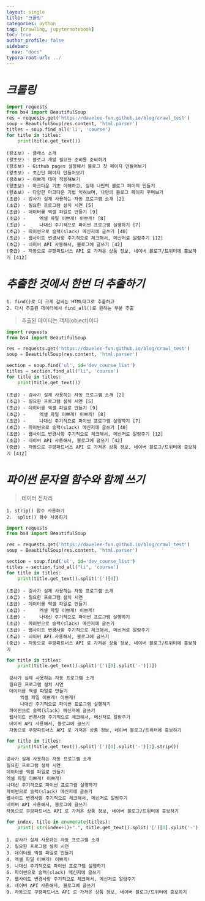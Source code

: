 ```yaml
---
layout: single
title: "크롤링"
categories: python
tag: [crawling, jupyternotebook]
toc: true
author_profile: false
sidebar:
  nav: "docs"
typora-root-url: ../
---
```


# _크롤링_

```python
import requests
from bs4 import BeautifulSoup
res = requests.get('https://davelee-fun.github.io/blog/crawl_test')
soup = BeautifulSoup(res.content, 'html.parser')
titles = soup.find_all('li', 'course')
for title in titles:
    print(title.get_text())
```



    (왕초보) - 클래스 소개
    (왕초보) - 블로그 개발 필요한 준비물 준비하기
    (왕초보) - Github pages 설정해서 블로그 첫 페이지 만들어보기
    (왕초보) - 초간단 페이지 만들어보기
    (왕초보) - 이쁘게 테마 적용해보기
    (왕초보) - 마크다운 기초 이해하고, 실제 나만의 블로그 페이지 만들기
    (왕초보) - 다양한 마크다운 기법 익혀보며, 나만의 블로그 페이지 꾸며보기
    (초급) - 강사가 실제 사용하는 자동 프로그램 소개 [2]
    (초급) - 필요한 프로그램 설치 시연 [5]
    (초급) - 데이터를 엑셀 파일로 만들기 [9]
    (초급) -     엑셀 파일 이쁘게! 이쁘게! [8]
    (초급) -     나대신 주기적으로 파이썬 프로그램 실행하기 [7]
    (초급) - 파이썬으로 슬랙(slack) 메신저에 글쓰기 [40]
    (초급) - 웹사이트 변경사항 주기적으로 체크해서, 메신저로 알람주기 [12]
    (초급) - 네이버 API 사용해서, 블로그에 글쓰기 [42]
    (중급) - 자동으로 쿠팡파트너스 API 로 가져온 상품 정보, 네이버 블로그/트위터에 홍보하기 [412]


# _추출한 것에서 한번 더 추출하기_

    1. find()로 더 크게 감싸는 HTML태그로 추출하고
    2. 다시 추출된 데이터에서 find_all()로 원하는 부분 추출

> 추출된 데이터는 객체(object)이다


```python
import requests
from bs4 import BeautifulSoup

res = requests.get('https://davelee-fun.github.io/blog/crawl_test')
soup = BeautifulSoup(res.content, 'html.parser')

section = soup.find('ul', id='dev_course_list')
titles = section.find_all("li", 'course')
for title in titles:
    print(title.get_text())
```

    (초급) - 강사가 실제 사용하는 자동 프로그램 소개 [2]
    (초급) - 필요한 프로그램 설치 시연 [5]
    (초급) - 데이터를 엑셀 파일로 만들기 [9]
    (초급) -     엑셀 파일 이쁘게! 이쁘게! [8]
    (초급) -     나대신 주기적으로 파이썬 프로그램 실행하기 [7]
    (초급) - 파이썬으로 슬랙(slack) 메신저에 글쓰기 [40]
    (초급) - 웹사이트 변경사항 주기적으로 체크해서, 메신저로 알람주기 [12]
    (초급) - 네이버 API 사용해서, 블로그에 글쓰기 [42]
    (중급) - 자동으로 쿠팡파트너스 API 로 가져온 상품 정보, 네이버 블로그/트위터에 홍보하기 [412]


# _파이썬 문자열 함수와 함께 쓰기_

> 데이터 전처리

    1. strip() 함수 사용하기
    2.  split() 함수 사용하기


```python
import requests
from bs4 import BeautifulSoup

res = requests.get('https://davelee-fun.github.io/blog/crawl_test')
soup = BeautifulSoup(res.content, 'html.parser')

section = soup.find('ul', id='dev_course_list')
titles = section.find_all("li", 'course')
for title in titles:
    print(title.get_text().split('[')[0])
```

    (초급) - 강사가 실제 사용하는 자동 프로그램 소개 
    (초급) - 필요한 프로그램 설치 시연 
    (초급) - 데이터를 엑셀 파일로 만들기 
    (초급) -     엑셀 파일 이쁘게! 이쁘게! 
    (초급) -     나대신 주기적으로 파이썬 프로그램 실행하기 
    (초급) - 파이썬으로 슬랙(slack) 메신저에 글쓰기 
    (초급) - 웹사이트 변경사항 주기적으로 체크해서, 메신저로 알람주기 
    (초급) - 네이버 API 사용해서, 블로그에 글쓰기 
    (중급) - 자동으로 쿠팡파트너스 API 로 가져온 상품 정보, 네이버 블로그/트위터에 홍보하기 



```python
for title in titles:
    print(title.get_text().split('[')[0].split('-')[1])
```

     강사가 실제 사용하는 자동 프로그램 소개 
     필요한 프로그램 설치 시연 
     데이터를 엑셀 파일로 만들기 
         엑셀 파일 이쁘게! 이쁘게! 
         나대신 주기적으로 파이썬 프로그램 실행하기 
     파이썬으로 슬랙(slack) 메신저에 글쓰기 
     웹사이트 변경사항 주기적으로 체크해서, 메신저로 알람주기 
     네이버 API 사용해서, 블로그에 글쓰기 
     자동으로 쿠팡파트너스 API 로 가져온 상품 정보, 네이버 블로그/트위터에 홍보하기 



```python
for title in titles:
    print(title.get_text().split('[')[0].split('-')[1].strip())
```

    강사가 실제 사용하는 자동 프로그램 소개
    필요한 프로그램 설치 시연
    데이터를 엑셀 파일로 만들기
    엑셀 파일 이쁘게! 이쁘게!
    나대신 주기적으로 파이썬 프로그램 실행하기
    파이썬으로 슬랙(slack) 메신저에 글쓰기
    웹사이트 변경사항 주기적으로 체크해서, 메신저로 알람주기
    네이버 API 사용해서, 블로그에 글쓰기
    자동으로 쿠팡파트너스 API 로 가져온 상품 정보, 네이버 블로그/트위터에 홍보하기



```python
for index, title in enumerate(titles):
    print( str(index+1)+".", title.get_text().split('[')[0].split('-')[1].strip())
```

    1. 강사가 실제 사용하는 자동 프로그램 소개
    2. 필요한 프로그램 설치 시연
    3. 데이터를 엑셀 파일로 만들기
    4. 엑셀 파일 이쁘게! 이쁘게!
    5. 나대신 주기적으로 파이썬 프로그램 실행하기
    6. 파이썬으로 슬랙(slack) 메신저에 글쓰기
    7. 웹사이트 변경사항 주기적으로 체크해서, 메신저로 알람주기
    8. 네이버 API 사용해서, 블로그에 글쓰기
    9. 자동으로 쿠팡파트너스 API 로 가져온 상품 정보, 네이버 블로그/트위터에 홍보하기



